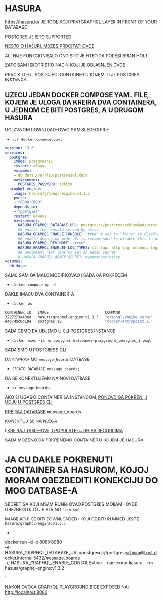 # HASURA

<https://hasura.io/> JE TOOL KOJI PRVI GRAPHQL LAYER IN FRONT OF YOUR DATABASE

POSTGRES JE ISTO SUPPORTED

[NESTO O HASURI, MOZES PROCITATI OVDE](https://btholt.github.io/complete-intro-to-databases/hasura)

ALI NIJE FUNKCIONISALO ONO STO JE HTEO DA PODESI BRIAN HOLT

ZATO SAM ISKOTRISTIO NACIN KOJI JE [OBJASNJEN OVDE](https://hasura.io/docs/latest/graphql/core/deployment/deployment-guides/docker.html#run-hasura-graphql-engine-using-docker)

PRVO KILL-UJ POSTOJECI CONTAINER U KOJEM TI JE POSTGRES INSTANCA

## UZECU JEDAN DOCKER COMPOSE YAML FILE, KOJEM JE ULOGA DA KREIRA DVA CONTAINERA, U JEDNOM CE BITI POSTGRES, A U DRUGOM HASURA

UGLAVNOM DOWNLOAD-OVAO SAM SLEDECI FILE

- `cat docker-compose.yaml`

```yaml
version: '3.6'
services:
  postgres:
    image: postgres:12
    restart: always
    volumes:
    - db_data:/var/lib/postgresql/data
    environment:
      POSTGRES_PASSWORD: schism
  graphql-engine:
    image: hasura/graphql-engine:v1.3.3
    ports:
    - "8080:8080"
    depends_on:
    - "postgres"
    restart: always
    environment:
      HASURA_GRAPHQL_DATABASE_URL: postgres://postgres:schism@postgres:5432/message_boards
      ## enable the console served by server
      HASURA_GRAPHQL_ENABLE_CONSOLE: "true" # set to "false" to disable console
      ## enable debugging mode. It is recommended to disable this in production
      HASURA_GRAPHQL_DEV_MODE: "true"
      HASURA_GRAPHQL_ENABLED_LOG_TYPES: startup, http-log, webhook-log, websocket-log, query-log
      ## uncomment next line to set an admin secret
      # HASURA_GRAPHQL_ADMIN_SECRET: myadminsecretkey
volumes:
  db_data:
```

SAMO SAM GA MALO MODIFIKOVAO I SADA GA POKRECEM

- `docker-compose up -d`

DAKLE IMACU DVA CONTAINER-A

- `docker ps`

```zsh
CONTAINER ID   IMAGE                          COMMAND                  CREATED              STATUS                          PORTS      NAMES
3227273a43ea   hasura/graphql-engine:v1.3.3   "graphql-engine serve"   About a minute ago   Restarting (1) 11 seconds ago              databases-playground_graphql-engine_1
e4b74dc0d18e   postgres:12                    "docker-entrypoint.s…"   About an hour ago    Up About a minute               5432/tcp   databases-playground_postgres_1

```

SADA CEMO DA UDJEMO U CLI POSTGRES INSTANCE

- `docker exec -it -u postgres databases-playground_postgres_1 psql`

SADA SMO U POSTGRESS CLI

DA NAPRAVIMO `message_boards` DATBASE

- `CREATE DATABASE message_boards;`

DA SE KONEKTUJEMO NA NOVI DATBASE

- `\c message_boards;`





AKO SI UGASIO CONTAINER SA INSTANCOM, [PONOVO GA POKRENI, I UDJU U POSTGRES CLI](https://github.com/Rade58/databases-playground/tree/1_0_1_PostgreSQL#postgresql)

[KREIRAJ DATABASE](https://github.com/Rade58/databases-playground/tree/1_0_1_PostgreSQL#mi-cemo-kreitrati-novi-database-koji-cemo-nazvati-message_boards) message_boards

[KONEKTUJ SE NA NJEGA](https://github.com/Rade58/databases-playground/tree/1_0_2_CREATING_TABLES_AND_RECORDS_IN_PostgreSQL)

I [KREIRAJ TABLE-OVE, I POPULATE-UJ IH SA RECORDIMA](sample-postgresql.sql)

SADA MOZEMO DA POKRENEMO CONTAINER U KOJEM JE HASURA

# JA CU DAKLE POKRENUTI CONTAINER SA HASUROM, KOJOJ MORAM OBEZBEDITI KONEKCIJU DO MOG DATBASE-A

SECRET SA KOJI MSAM RUNN-OVAO POSTGRES MORAM I OVDE OBEZBEDITI: TO JE STRING `"schism"`

IMAGE KOJI CE BITI DOWNLOADED I KOJI CE BITI RUNNED JESTE `hasura/graphql-engine:v1.3.3`

- `

docker run -d -p 8080:8080 \
  -e HASURA_GRAPHQL_DATABASE_URL=postgresql://postgres:schism@host.docker.internal:5432/message_boards \
  -e HASURA_GRAPHQL_ENABLE_CONSOLE=true --name=my-hasura --rm \
  hasura/graphql-engine:v1.3.2

`

NAKON OVOGA GRAPHQL PLAYGROUND BICE EXPOSED NA: <http://localhost:8080>



